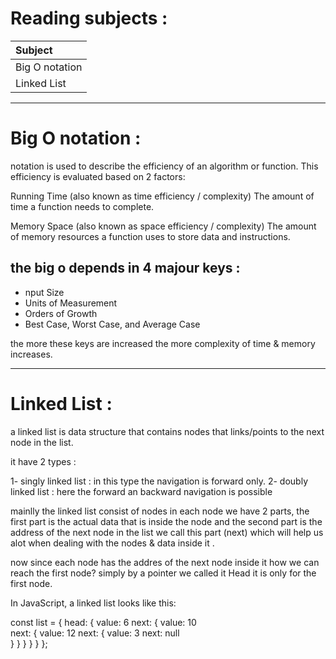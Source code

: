 # Reading subjects :
|Subject|
|:--------------------|
|Big O notation|
|Linked List|


********
# Big O notation :
notation is used to describe the efficiency of an algorithm or function. This efficiency is evaluated based on 2 factors:

Running Time (also known as time efficiency / complexity)
The amount of time a function needs to complete.

Memory Space (also known as space efficiency / complexity)
The amount of memory resources a function uses to store data and instructions.

## the big o depends in 4 majour keys :

- nput Size
- Units of Measurement
- Orders of Growth
- Best Case, Worst Case, and Average Case

the more these keys are increased the more complexity of time & memory increases.

*********

# Linked List : 

a linked list is data structure that contains nodes that links/points to the next node in the list.

it have 2 types :

1- singly linked list : in this type the navigation is forward only.
2- doubly linked list : here the forward an backward navigation is possible


mainlly the linked list consist of nodes in each node we have 2 parts, the first part is the actual data that is inside the node
and the second part is the address of the next node in the list we call this part (next) which will help us alot when dealing with the nodes & data inside it .

now since each node has the addres of the next node inside it how we can reach the first node?
simply by a pointer we called it Head it is only for the first node.

In JavaScript, a linked list looks like this:

const list = {
    head: {
        value: 6
        next: {
            value: 10                                             
            next: {
                value: 12
                next: {
                    value: 3
                    next: null	
                    }
                }
            }
        }
    }
};




